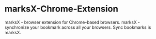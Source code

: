 # marksX-Chrome-Extension
marksX - browser extension for Chrome-based browsers.
marksX  - synchronize your bookmark across all your browsers.
Sync bookmarks is marksX.
